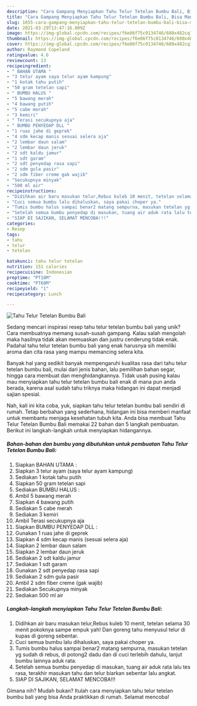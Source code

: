 ```yaml
---
description: "Cara Gampang Menyiapkan Tahu Telur Tetelan Bumbu Bali, Bisa Manjain Lidah"
title: "Cara Gampang Menyiapkan Tahu Telur Tetelan Bumbu Bali, Bisa Manjain Lidah"
slug: 1655-cara-gampang-menyiapkan-tahu-telur-tetelan-bumbu-bali-bisa-manjain-lidah
date: 2021-03-29T13:47:16.809Z
image: https://img-global.cpcdn.com/recipes/f6e06f75c0134746/680x482cq70/tahu-telur-tetelan-bumbu-bali-foto-resep-utama.jpg
thumbnail: https://img-global.cpcdn.com/recipes/f6e06f75c0134746/680x482cq70/tahu-telur-tetelan-bumbu-bali-foto-resep-utama.jpg
cover: https://img-global.cpcdn.com/recipes/f6e06f75c0134746/680x482cq70/tahu-telur-tetelan-bumbu-bali-foto-resep-utama.jpg
author: Raymond Copeland
ratingvalue: 4.6
reviewcount: 13
recipeingredient:
- " BAHAN UTAMA "
- "3 telur ayam saya telur ayam kampung"
- "1 kotak tahu putih"
- "50 gram tetelan sapi"
- " BUMBU HALUS "
- "5 bawang merah"
- "4 bawang putih"
- "5 cabe merah"
- "3 kemiri"
- " Terasi secukupnya aja"
- " BUMBU PENYEDAP DLL "
- "1 ruas jahe di geprek"
- "4 sdm kecap manis sesuai selera aja"
- "2 lembar daun salam"
- "2 lembar daun jeruk"
- "2 sdt kaldu jamur"
- "1 sdt garam"
- "2 sdt penyedap rasa sapi"
- "2 sdm gula pasir"
- "2 sdm fiber creme gak wajib"
- "Secukupnya minyak"
- "500 ml air"
recipeinstructions:
- "Didihkan air baru masukan telur,Rebus kuleb 10 menit, tetelan selama 30 menit pokoknya sampe empuk yah! Dan goreng tahu menyusul telur di kupas di goreng sebentar."
- "Cuci semua bumbu lalu dihaluskan, saya pakai choper ya."
- "Tumis bumbu halus sampai benar2 matang sempurna, masukan tetelan yg sudah di rebus, di potong2 dadu dan di cuci terlebih dahulu, lanjut bumbu lainnya aduk rata."
- "Setelah semua bumbu penyedap di masukan, tuang air aduk rata lalu tes rasa, terakhir masukan tahu dan telur biarkan sebentar lalu angkat."
- "SIAP DI SAJIKAN, SELAMAT MENCOBA!!!"
categories:
- Resep
tags:
- tahu
- telur
- tetelan

katakunci: tahu telur tetelan 
nutrition: 151 calories
recipecuisine: Indonesian
preptime: "PT18M"
cooktime: "PT60M"
recipeyield: "1"
recipecategory: Lunch

---
```



![Tahu Telur Tetelan Bumbu Bali](https://img-global.cpcdn.com/recipes/f6e06f75c0134746/680x482cq70/tahu-telur-tetelan-bumbu-bali-foto-resep-utama.jpg)

Sedang mencari inspirasi resep tahu telur tetelan bumbu bali yang unik? Cara membuatnya memang susah-susah gampang. Kalau salah mengolah maka hasilnya tidak akan memuaskan dan justru cenderung tidak enak. Padahal tahu telur tetelan bumbu bali yang enak harusnya sih memiliki aroma dan cita rasa yang mampu memancing selera kita.

Banyak hal yang sedikit banyak mempengaruhi kualitas rasa dari tahu telur tetelan bumbu bali, mulai dari jenis bahan, lalu pemilihan bahan segar, hingga cara membuat dan menghidangkannya. Tidak usah pusing kalau mau menyiapkan tahu telur tetelan bumbu bali enak di mana pun anda berada, karena asal sudah tahu triknya maka hidangan ini dapat menjadi sajian spesial.




Nah, kali ini kita coba, yuk, siapkan tahu telur tetelan bumbu bali sendiri di rumah. Tetap berbahan yang sederhana, hidangan ini bisa memberi manfaat untuk membantu menjaga kesehatan tubuh kita. Anda bisa membuat Tahu Telur Tetelan Bumbu Bali memakai 22 bahan dan 5 langkah pembuatan. Berikut ini langkah-langkah untuk menyiapkan hidangannya.

<!--inarticleads1-->

##### Bahan-bahan dan bumbu yang dibutuhkan untuk pembuatan Tahu Telur Tetelan Bumbu Bali:

1. Siapkan  BAHAN UTAMA :
1. Siapkan 3 telur ayam (saya telur ayam kampung)
1. Sediakan 1 kotak tahu putih
1. Siapkan 50 gram tetelan sapi
1. Sediakan  BUMBU HALUS :
1. Ambil 5 bawang merah
1. Siapkan 4 bawang putih
1. Sediakan 5 cabe merah
1. Sediakan 3 kemiri
1. Ambil  Terasi secukupnya aja
1. Siapkan  BUMBU PENYEDAP DLL :
1. Gunakan 1 ruas jahe di geprek
1. Siapkan 4 sdm kecap manis (sesuai selera aja)
1. Siapkan 2 lembar daun salam
1. Siapkan 2 lembar daun jeruk
1. Sediakan 2 sdt kaldu jamur
1. Sediakan 1 sdt garam
1. Gunakan 2 sdt penyedap rasa sapi
1. Sediakan 2 sdm gula pasir
1. Ambil 2 sdm fiber creme (gak wajib)
1. Sediakan Secukupnya minyak
1. Sediakan 500 ml air




<!--inarticleads2-->

##### Langkah-langkah menyiapkan Tahu Telur Tetelan Bumbu Bali:

1. Didihkan air baru masukan telur,Rebus kuleb 10 menit, tetelan selama 30 menit pokoknya sampe empuk yah! Dan goreng tahu menyusul telur di kupas di goreng sebentar.
1. Cuci semua bumbu lalu dihaluskan, saya pakai choper ya.
1. Tumis bumbu halus sampai benar2 matang sempurna, masukan tetelan yg sudah di rebus, di potong2 dadu dan di cuci terlebih dahulu, lanjut bumbu lainnya aduk rata.
1. Setelah semua bumbu penyedap di masukan, tuang air aduk rata lalu tes rasa, terakhir masukan tahu dan telur biarkan sebentar lalu angkat.
1. SIAP DI SAJIKAN, SELAMAT MENCOBA!!!




Gimana nih? Mudah bukan? Itulah cara menyiapkan tahu telur tetelan bumbu bali yang bisa Anda praktikkan di rumah. Selamat mencoba!
